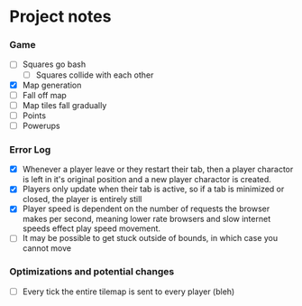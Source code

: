 # Project notes
### Game
- [ ] Squares go bash
    - [ ] Squares collide with each other
- [x] Map generation
- [ ] Fall off map
- [ ] Map tiles fall gradually
- [ ] Points
- [ ] Powerups

### Error Log
- [x] Whenever a player leave or they restart their tab, then a player charactor is left in it's original position and a new player charactor is created.
- [x] Players only update when their tab is active, so if a tab is minimized or closed, the player is entirely still
- [x] Player speed is dependent on the number of requests the browser makes per second, meaning lower rate browsers and slow internet speeds effect play speed movement.
- [ ] It may be possible to get stuck outside of bounds, in which case you cannot move

### Optimizations and potential changes
- [ ] Every tick the entire tilemap is sent to every player (bleh)
